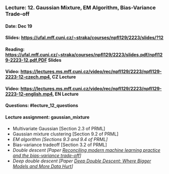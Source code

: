 ### Lecture: 12. Gaussian Mixture, EM Algorithm, Bias-Variance Trade-off
#### Date: Dec 19
#### Slides: https://ufal.mff.cuni.cz/~straka/courses/npfl129/2223/slides/?12
#### Reading: https://ufal.mff.cuni.cz/~straka/courses/npfl129/2223/slides.pdf/npfl129-2223-12.pdf,PDF Slides
#### Video: https://lectures.ms.mff.cuni.cz/video/rec/npfl129/2223/npfl129-2223-12-czech.mp4, CZ Lecture
#### Video: https://lectures.ms.mff.cuni.cz/video/rec/npfl129/2223/npfl129-2223-12-english.mp4, EN Lecture
#### Questions: #lecture_12_questions
#### Lecture assignment: gaussian_mixture

- Multivariate Gaussian [Section 2.3 of PRML]
- Gaussian mixture clustering [Section 9.2 of PRML]
- _EM algorithm [Sections 9.3 and 9.4 of PRML]_
- Bias-variance tradeoff [Section 3.2 of PRML]
- _Double descent [Paper [Reconciling modern machine learning practice and the bias-variance trade-off](https://arxiv.org/abs/1812.11118)]_
- _Deep double descent [Paper [Deep Double Descent: Where Bigger Models and More Data Hurt](https://arxiv.org/abs/1912.02292)]_
